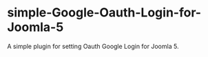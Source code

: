 # simple-Google-Oauth-Login-for-Joomla-5
A simple plugin for setting Oauth Google Login for Joomla 5. 
